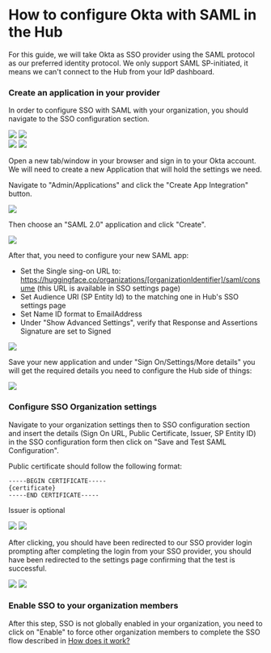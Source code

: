 # How to configure Okta with SAML in the Hub

For this guide, we will take Okta as SSO provider using the SAML protocol as our preferred identity protocol. 
We only support SAML SP-initiated, it means we can't connect to the Hub from your IdP dashboard.

### Create an application in your provider
In order to configure SSO with SAML with your organization, you should navigate to the SSO configuration section.

<div class="flex justify-center">
<img class="block dark:hidden" src="https://huggingface.co/datasets/huggingface/documentation-images/resolve/main/hub/sso/sso-navigation-settings.png"/>
<img class="hidden dark:block" src="https://huggingface.co/datasets/huggingface/documentation-images/resolve/main/hub/sso/sso-navigation-settings-dark.png"/>
</div>

<div class="flex justify-center">
<img class="block dark:hidden" src="https://huggingface.co/datasets/huggingface/documentation-images/resolve/main/hub/sso/sso-settings-saml.png"/>
<img class="hidden dark:block" src="https://huggingface.co/datasets/huggingface/documentation-images/resolve/main/hub/sso/sso-settings-saml-dark.png"/>
</div>

Open a new tab/window in your browser and sign in to your Okta account. We will need to create a new Application that will hold the settings we need.

Navigate to "Admin/Applications" and click the "Create App Integration" button.

<div class="flex justify-center">
<img src="https://huggingface.co/datasets/huggingface/documentation-images/resolve/main/hub/sso/sso-okta-guide-1.png"/>
</div>

Then choose an "SAML 2.0" application and click "Create".


<div class="flex justify-center">
<img src="https://huggingface.co/datasets/huggingface/documentation-images/resolve/main/hub/sso/sso-okta-guide-saml-1.png"/>
</div>

After that, you need to configure your new SAML app:

* Set the Single sing-on URL to: https://huggingface.co/organizations/[organizationIdentifier]/saml/consume (this URL is available in SSO settings page)
* Set Audience URI (SP Entity Id) to the matching one in Hub's SSO settings page
* Set Name ID format to EmailAddress
* Under "Show Advanced Settings", verify that Response and Assertions Signature are set to Signed


<div class="flex justify-center">
<img src="https://huggingface.co/datasets/huggingface/documentation-images/resolve/main/hub/sso/sso-okta-guide-saml-2.png"/>
</div>


Save your new application and under "Sign On/Settings/More details" you will get the required details you need to configure the Hub side of things:


<div class="flex justify-center">
<img src="https://huggingface.co/datasets/huggingface/documentation-images/resolve/main/hub/sso/sso-okta-guide-saml-4.png"/>
</div>

### Configure SSO Organization settings

Navigate to your organization settings then to SSO configuration section and insert the details (Sign On URL, Public Certificate, Issuer, SP Entity ID) in the SSO configuration form then click on "Save and Test SAML Configuration".

Public certificate should follow the following format: 

```
-----BEGIN CERTIFICATE-----
{certificate}
-----END CERTIFICATE-----
```

Issuer is optional

<div class="flex justify-center">
<img class="block dark:hidden" src="https://huggingface.co/datasets/huggingface/documentation-images/resolve/main/hub/sso/sso-okta-guide-saml-5.png"/>
<img class="hidden dark:block" src="https://huggingface.co/datasets/huggingface/documentation-images/resolve/main/hub/sso/sso-okta-guide-saml-5-dark.png"/>
</div>

After clicking, you should have been redirected to our SSO provider login prompting after completing the login from your SSO provider, you should have been redirected to the settings page confirming that the test is successful.


<div class="flex justify-center">
<img class="block dark:hidden" src="https://huggingface.co/datasets/huggingface/documentation-images/resolve/main/hub/sso/sso-okta-guide-saml-6.png"/>
<img class="hidden dark:block" src="https://huggingface.co/datasets/huggingface/documentation-images/resolve/main/hub/sso/sso-okta-guide-saml-6-dark.png"/>
</div>

### Enable SSO to your organization members

After this step, SSO is not globally enabled in your organization, you need to click on "Enable" to force other organization members to complete the SSO flow described in [How does it work?](./security-sso.md#how-does-it-work)


